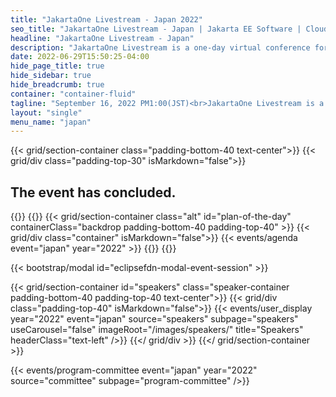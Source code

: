 ```yaml
---
title: "JakartaOne Livestream - Japan 2022"
seo_title: "JakartaOne Livestream - Japan | Jakarta EE Software | Cloud Native"
headline: "JakartaOne Livestream - Japan"
description: "JakartaOne Livestream is a one-day virtual conference for developers and technical business leaders that brings insights into the current state and future of Jakarta™ EE and related technologies focused on developing cloud native Java applications. This is the second edition of the event entirely in Japanese"
date: 2022-06-29T15:50:25-04:00
hide_page_title: true
hide_sidebar: true
hide_breadcrumb: true
container: "container-fluid"
tagline: "September 16, 2022 PM1:00(JST)<br>JakartaOne Livestream is a one-day virtual conference for developers and technical business leaders that brings insights into the current state and future of Jakarta™ EE and related technologies focused on developing cloud native Java applications. This is the second edition of the event entirely in Japanese"
layout: "single"
menu_name: "japan"
---
```


{{< grid/section-container class="padding-bottom-40 text-center">}}
  {{< grid/div class="padding-top-30" isMarkdown="false">}}
  <p>
    <h2>The event has concluded.</h2>
  </p>
  {{</ grid/div >}}
{{</ grid/section-container >}}
<!-- Add agenda -->
{{< grid/section-container class="alt" id="plan-of-the-day" containerClass="backdrop padding-bottom-40 padding-top-40" >}}
  {{< grid/div class="container" isMarkdown="false">}}
    {{< events/agenda event="japan" year="2022" >}}
  {{</ grid/div >}}
{{</ grid/section-container >}}

<!-- Add modal for use w/ agenda -->
{{< bootstrap/modal id="eclipsefdn-modal-event-session" >}}


<!-- Add speakers section -->
{{< grid/section-container id="speakers" class="speaker-container padding-bottom-40 padding-top-40 text-center">}}
  {{< grid/div class="padding-top-40" isMarkdown="false">}}
    {{< events/user_display year="2022" event="japan" source="speakers" subpage="speakers" useCarousel="false" imageRoot="/images/speakers/" title="Speakers" headerClass="text-left" />}}
  {{</ grid/div >}}
{{</ grid/section-container >}}

<!-- Add user carousel for committee -->
{{< events/program-committee event="japan" year="2022" source="committee" subpage="program-committee" />}}
